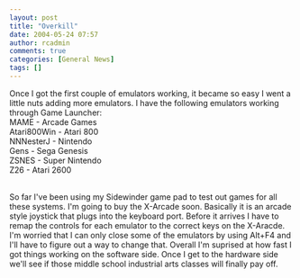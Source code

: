 ```yaml
---
layout: post
title: "Overkill"
date: 2004-05-24 07:57
author: rcadmin
comments: true
categories: [General News]
tags: []
---
```

Once I got the first couple of emulators working, it became so easy I went a little nuts adding more emulators. I have the following emulators working through Game Launcher:
<br />
MAME - Arcade Games
<br />
Atari800Win - Atari 800
<br />
NNNesterJ - Nintendo
<br />
Gens - Sega Genesis
<br />
ZSNES - Super Nintendo
<br />
Z26 - Atari 2600
<br />

<br />
So far I've been using my Sidewinder game pad to test out games for all these systems. I'm going to buy the X-Arcade soon. Basically it is an arcade style joystick that plugs into the keyboard port. Before it arrives I have to remap the controls for each emulator to the correct keys on the X-Aracde. I'm worried that I can only close some of the emulators by using Alt+F4 and I'll have to figure out a way to change that. Overall I'm suprised at how fast I got things working on the software side. Once I get to the hardware side we'll see if those middle school industrial arts classes will finally pay off.
